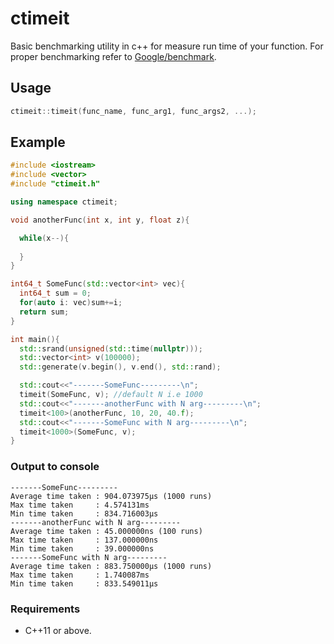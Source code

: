 # ctimeit
Basic benchmarking utility in c++ for measure run time of your function. For proper benchmarking refer to [Google/benchmark](https://github.com/google/benchmark).

## Usage

```cpp
ctimeit::timeit(func_name, func_arg1, func_args2, ...);
```

## Example

```cpp
#include <iostream>
#include <vector>
#include "ctimeit.h"

using namespace ctimeit;

void anotherFunc(int x, int y, float z){

  while(x--){
		
  }
}

int64_t SomeFunc(std::vector<int> vec){
  int64_t sum = 0;
  for(auto i: vec)sum+=i;
  return sum;
}

int main(){
  std::srand(unsigned(std::time(nullptr)));
  std::vector<int> v(100000);
  std::generate(v.begin(), v.end(), std::rand);

  std::cout<<"-------SomeFunc---------\n";
  timeit(SomeFunc, v); //default N i.e 1000
  std::cout<<"-------anotherFunc with N arg---------\n";
  timeit<100>(anotherFunc, 10, 20, 40.f);
  std::cout<<"-------SomeFunc with N arg---------\n";
  timeit<1000>(SomeFunc, v);
}
```
### Output to console

```
-------SomeFunc---------
Average time taken : 904.073975µs (1000 runs)
Max time taken     : 4.574131ms
Min time taken     : 834.716003µs
-------anotherFunc with N arg---------
Average time taken : 45.000000ns (100 runs)
Max time taken     : 137.000000ns
Min time taken     : 39.000000ns
-------SomeFunc with N arg---------
Average time taken : 883.750000µs (1000 runs)
Max time taken     : 1.740087ms
Min time taken     : 833.549011µs
```

### Requirements

- C++11 or above.
